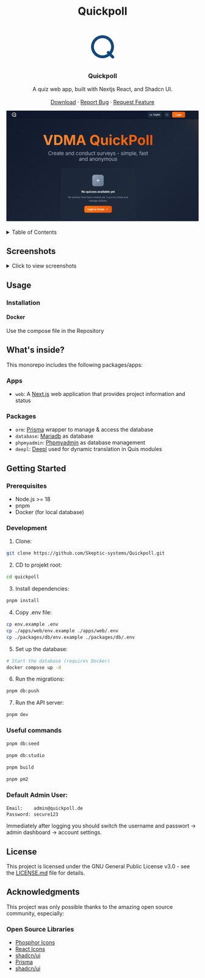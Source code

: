 <!-- Improved compatibility of back to top link: See: https://github.com/othneildrew/Best-README-Template/pull/73 -->
<a id="readme-top"></a>

<div align="center">
<h1> Quickpoll</h1>
</div>
<!-- Project Stats -->
<div align="center">

<!--[![en](https://img.shields.io/badge/lang-en-red.svg)]
[![de](https://img.shields.io/badge/lang-de-yellow.svg)]
[![fr](https://img.shields.io/badge/lang-fr-blue.svg)]

[![Downloads][downloads-status]][downloads-url]
[![Contributors][contributors-status]][contributors-url]
[![GitHub Release][release-status]][release-url]
[![GitHub Issues or Pull Requests][issues-status]][issues-url]
[![License][license-status]][license-url]-->

</div>
<br />
<div align="center">
  <a href="https://github.com/skeptic-systems/quickpoll">
    <img src="./apps/web/public/dark-logo.svg" alt="Logo" width="80" height="80">
  </a>

  <h3 align="center">Quickpoll</h3>

<p align="center">
    A quiz web app, built with Nextjs React, and Shadcn UI.
    <br />
    <br />
    <a href="https://github.com/skeptic-systems/quickpoll/releases/latest">Download</a>
    ·
    <a href="https://github.com/skeptic-systems/quickpoll/issues/new?labels=bug&template=bug-report---.md">Report Bug</a>
    ·
    <a href="https://github.com/skeptic-systems/quickpoll/issues/new?labels=enhancement&template=feature-request---.md">Request Feature</a>
  </p>

  <img src="./apps/web/public/mock.png" alt="Quickpoll" width="600">

</div>

<br />

<!-- TABLE OF CONTENTS -->
<details>
  <summary>Table of Contents</summary>
  <ol>
    <li><a href="#screenshots">Screenshots</a></li>
    <li><a href="#usage">Usage</a></li>
    <li><a href="#whats-inside">What's inside?</a></li>
    <li>
      <a href="#getting-started">Getting Started</a>
      <ul>
        <li><a href="#prerequisites">Prerequisites</a></li>
        <li><a href="#development">Development</a></li>
      </ul>
    </li>
    <li><a href="#license">License</a></li>
    <li><a href="#acknowledgments">Acknowledgments</a></li>
  </ol>
</details>

## Screenshots

<details>
<summary>Click to view screenshots</summary>

### Main Application

![Landingpage](./apps/web/public/mock.png)

### Admin Interface

![Admin Interface](./apps/web/public/mock2.png)

### Create a Quiz

![Create a Quiz](./apps/web/public/mock3.png)

![Create Question Stacks](./apps/web/public/mock4.png)

![Implement Question Stacks](./apps/web/public/mock5.png)

![Qr Code Support](./apps/web/public/mock6.png)

### Multi Language Support

![Multi Language](./apps/web/public/mock7.png)

### Light and Darkmode

![Lightmode](./apps/web/public/mock8.png)

</details>

## Usage

### Installation

#### Docker

Use the compose file in the Repository

## What's inside?

This monorepo includes the following packages/apps:

### Apps

- `web`: A [Next.js](https://nextjs.org/) web application that provides project information and status

### Packages

- `orm`: [Prisma](https://www.prisma.io/) wrapper to manage & access the database
- `database`: [Mariadb](https://mariadb.org/) as database
- `phpmyadmin`: [Phpmyadmin](https://www.phpmyadmin.net/) as database management
- `deepl`: [Deepl](https://www.deepl.com/) used for dynamic translation in Quis modules

## Getting Started

### Prerequisites

- Node.js >= 18
- pnpm
- Docker (for local database)

### Development

1. Clone:

```bash
git clone https://github.com/Skeptic-systems/Quickpoll.git
```
2. CD to projekt root:

```bash
cd quickpoll
```

3. Install dependencies:

```bash
pnpm install
```

4. Copy .env file:

```bash
cp env.example .env
cp ./apps/web/env.example ./apps/web/.env
cp ./packages/db/env.example ./packages/db/.env
```

5. Set up the database:

```bash
# Start the database (requires Docker)
docker compose up -d
```

6. Run the migrations:

```bash
pnpm db:push
```

7. Run the API server:

```bash
pnpm dev
```
### Useful commands

```bash
pnpm db:seed
```

```bash
pnpm db:studio
```

```bash
pnpm build
```

```bash
pnpm pm2
```

### Default Admin User:

```
Email:    admin@quickpoll.de
Password: secure123
```

Immediately after logging you should switch the username and passwort -> admin dashboard -> account settings.

## License

This project is licensed under the GNU General Public License v3.0 - see the [LICENSE.md](LICENSE.md) file for details.


<!-- ACKNOWLEDGMENTS -->

## Acknowledgments

This project was only possible thanks to the amazing open source community, especially:

### Open Source Libraries

- [Phosphor Icons](https://phosphoricons.com/)
- [React Icons](https://react-icons.github.io/react-icons/search)
- [shadcn/ui](https://ui.shadcn.com/)
- [Prisma](https://www.prisma.io/)
- [shadcn/ui](https://ui.shadcn.com/)

[downloads-status]: https://img.shields.io/github/downloads/skeptic-systems/quickpoll/latest/total
[downloads-url]: https://github.com/skeptic-systems/quickpoll/releases/latest
[stars-status]: https://img.shields.io/github/stars/skeptic-systems/quickpoll
[stars-url]: https://github.com/skeptic-systems/quickpoll/stargazers
[release-status]: https://img.shields.io/github/v/release/skeptic-systems/quickpoll
[release-url]: https://github.com/skeptic-systems/quickpoll/releases/latest
[issues-status]: https://img.shields.io/github/issues/skeptic-systems/quickpoll
[issues-url]: https://github.com/skeptic-systems/quickpoll/issues
[license-status]: https://img.shields.io/github/license/skeptic-systems/quickpoll
[license-url]: https://github.com/skeptic-systems/quickpoll/blob/main/LICENSE.md
[typescript-status]: https://img.shields.io/badge/typescript-007ACC?logo=typescript&logoColor=white
[typescript-url]: https://www.typescriptlang.org/
[commit-activity-status]: https://img.shields.io/github/commit-activity/m/skeptic-systems/quickpoll
[commit-activity-url]: https://github.com/skeptic-systems/quickpoll/graphs/commit-activity
[last-commit-status]: https://img.shields.io/github/last-commit/skeptic-systems/quickpoll
[last-commit-url]: https://github.com/skeptic-systems/quickpoll/commits/main
[contributors-status]: https://img.shields.io/github/contributors/skeptic-systems/quickpoll
[contributors-url]: https://github.com/skeptic-systems/quickpoll/graphs/contributors
[forks-status]: https://img.shields.io/github/forks/skeptic-systems/quickpoll
[forks-url]: https://github.com/skeptic-systems/quickpoll/network/members
